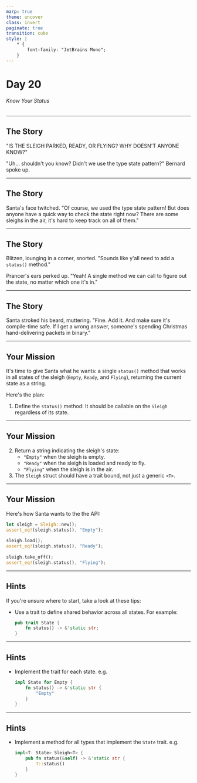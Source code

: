 ```yaml
---
marp: true
theme: uncover
class: invert
paginate: true
transition: cube
style: |
    * {
        font-family: "JetBrains Mono";
    }
---
```


# Day 20

###### Know Your Status

---

## The Story

"IS THE SLEIGH PARKED, READY, OR FLYING? WHY DOESN'T ANYONE KNOW?"

"Uh... shouldn't you know? Didn't we use the type state pattern?" Bernard spoke up.

---

## The Story

Santa's face twitched. "Of course, we used the type state pattern! But does anyone have a quick way to check the state right now? There are some sleighs in the air, it's hard to keep track on all of them."

---

## The Story

Blitzen, lounging in a corner, snorted. "Sounds like y'all need to add a `status()` method."

Prancer's ears perked up. "Yeah! A single method we can call to figure out the state, no matter which one it's in."

---

## The Story

Santa stroked his beard, muttering. "Fine. Add it. And make sure it's compile-time safe. If I get a wrong answer, someone's spending Christmas hand-delivering packets in binary."

---

## Your Mission

It's time to give Santa what he wants: a single `status()` method that works in all states of the sleigh (`Empty`, `Ready`, and `Flying`), returning the current state as a string.

Here's the plan:

1. Define the `status()` method: It should be callable on the `Sleigh` regardless of its state.

---

## Your Mission

2. Return a string indicating the sleigh's state:
    - `"Empty"` when the sleigh is empty.
    - `"Ready"` when the sleigh is loaded and ready to fly.
    - `"Flying"` when the sleigh is in the air.
3. The `Sleigh` struct should have a trait bound, not just a generic `<T>`.

---

## Your Mission

Here's how Santa wants to the the API:

```rust
let sleigh = Sleigh::new();
assert_eq!(sleigh.status(), "Empty");
 
sleigh.load();
assert_eq!(sleigh.status(), "Ready");
 
sleigh.take_off();
assert_eq!(sleigh.status(), "Flying");
```

---

## Hints

If you're unsure where to start, take a look at these tips:

- Use a trait to define shared behavior across all states. For example:
    ```rust
    pub trait State {
        fn status() -> &'static str;
    }
    ```

---

## Hints

- Implement the trait for each state. e.g.
    ```rust
    impl State for Empty {
        fn status() -> &'static str {
            "Empty"
        }
    }
    ```

---

## Hints

- Implement a method for all types that implement the `State` trait. e.g.
    ```rust
    impl<T: State> Sleigh<T> {
        pub fn status(&self) -> &'static str {
            T::status()
        }
    }
    ```
